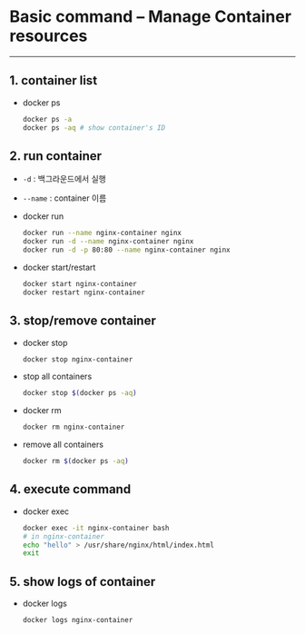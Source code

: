 # Basic command – Manage Container resources

---

## 1. container list

- docker ps
  ```sh
  docker ps -a
  docker ps -aq # show container's ID
  ```

## 2. run container

- `-d` : 백그라운드에서 실행
- `--name` : container 이름
- docker run

  ```sh
  docker run --name nginx-container nginx
  docker run -d --name nginx-container nginx
  docker run -d -p 80:80 --name nginx-container nginx
  ```

- docker start/restart
  ```sh
  docker start nginx-container
  docker restart nginx-container
  ```

## 3. stop/remove container

- docker stop

  ```sh
  docker stop nginx-container
  ```

- stop all containers

  ```sh
  docker stop $(docker ps -aq)
  ```

- docker rm

  ```sh
  docker rm nginx-container
  ```

- remove all containers
  ```sh
  docker rm $(docker ps -aq)
  ```

## 4. execute command

- docker exec
  ```sh
  docker exec -it nginx-container bash
  # in nginx-container
  echo "hello" > /usr/share/nginx/html/index.html
  exit
  ```

## 5. show logs of container

- docker logs
  ```sh
  docker logs nginx-container
  ```
